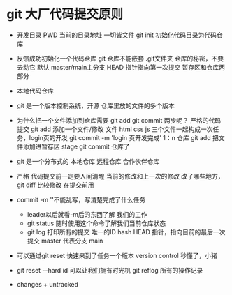# git 大厂代码提交原则

- 开发目录
  PWD 当前的目录地址  一切皆文件
  git init 
  初始化代码目录为代码仓库
 - 反馈成功初始化一个代码仓库
     git 仓库不能嵌套
     .git文件夹 仓库的秘密，不要去动它
     默认 master/main主分支
     HEAD 指针指向第一次提交
     暂存区和仓库两部分
- 本地代码仓库
- git 是一个版本控制系统，开源
 仓库里放的文件的多个版本
- 为什么把一个文件添加到仓库需要
   git add
   git commit 两步呢？
   严格的代码提交
   git add 添加一个文件/修改  文件  html css js 三个文件一起构成一次任务，login页的开发
   git commit  -m 'login 页开发完成'
   1：n  仓库
   git add 把文件添加进暂存区 stage
   git commit 仓库了

- git 是一个分布式的
   本地仓库
   远程仓库
   合作伙伴仓库

- 严格
    代码提交前一定要人间清醒
    当前的修改和上一次的修改 改了哪些地方，
    git diff 比较修改 在提交前用

- commit -m ''不能乱写，写清楚完成了什么任务
  - leader以后就看-m后的东西了解 我们的工作
  - git status 随时使用这个命令了解我们当前仓库状态
  - git log 
     打印所有的提交
     唯一的ID  hash
     HEAD 指针，指向目前的最后一次提交
     master 代表分支 main


- 可以通过git reset 快速来到了任务一个版本
    version control 秒懂了，小猪

- git reset --hard id 可以让我们拥有时光机
    git reflog 所有的操作记录

- changes + untracked 